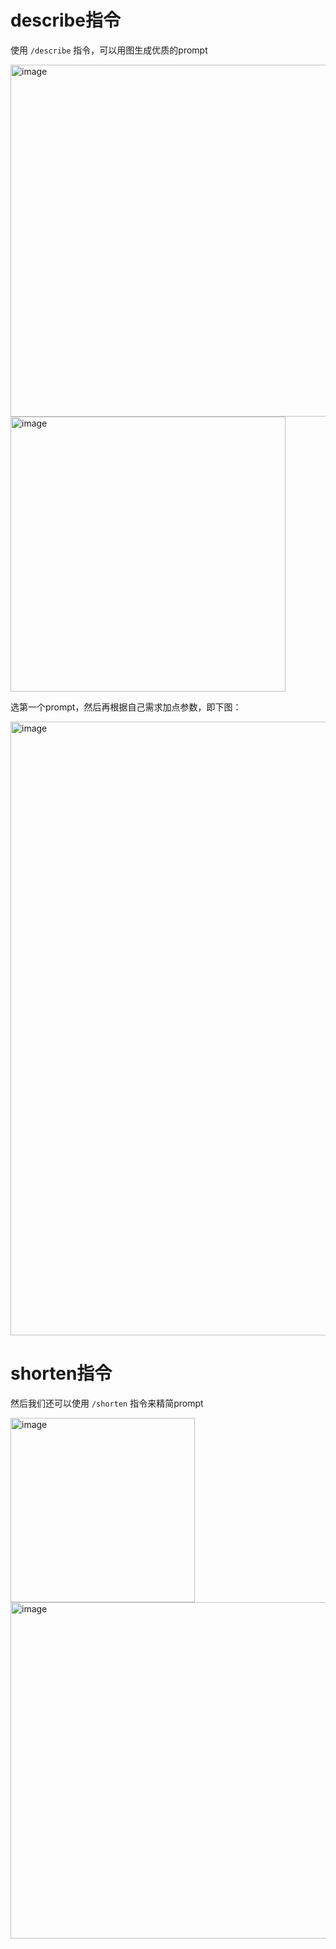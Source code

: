 # describe指令

使用 `/describe` 指令，可以用图生成优质的prompt

<img width="563" alt="image" src="https://github.com/Vuact/Blog/assets/74364990/1b292b7f-ca21-44a7-b3e3-ac9789ab3a44">
<br/>
<img width="440" alt="image" src="https://github.com/Vuact/Blog/assets/74364990/c67238c6-4652-449c-9d1a-1e65db45b6a6">

选第一个prompt，然后再根据自己需求加点参数，即下图：

<img width="982" alt="image" src="https://github.com/Vuact/Blog/assets/74364990/faed35a7-5251-48b6-bec6-114471d55cdc">


# shorten指令

然后我们还可以使用 `/shorten` 指令来精简prompt

<img width="295" alt="image" src="https://github.com/Vuact/Blog/assets/74364990/32c47b62-4c40-4bda-af3a-c960fb1f181e">

<br/>
<img width="538" alt="image" src="https://github.com/Vuact/Blog/assets/74364990/95211ff1-98b1-48a9-81b0-632e59a2432f">

